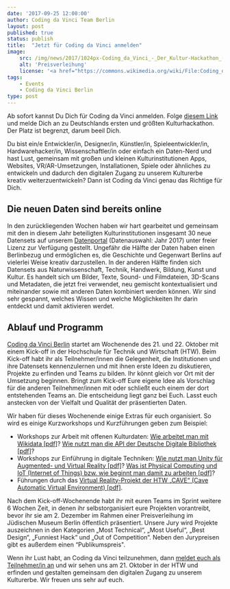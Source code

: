 ```yaml
---
date: '2017-09-25 12:00:00'
author: Coding da Vinci Team Berlin
layout: post
published: true
status: publish
title:  "Jetzt für Coding da Vinci anmelden"
image:
    src: /img/news/2017/1024px-Coding_da_Vinci_-_Der_Kultur-Hackathon_(14659695571).jpg
    alt: 'Preisverleihung'
    license: '<a href="https://commons.wikimedia.org/wiki/File:Coding_da_Vinci_-_Der_Kultur-Hackathon_%2814659695571%29.jpg">Coding Da Vinci Preisverleihung 2014</a> von Volker Agueras Gaeng unter <a href="https://creativecommons.org/licenses/by/2.0/deed.en">CC BY 2.0</a>'
tags:
    - Events
    - Coding da Vinci Berlin
type: post
---
```



<p>
Ab sofort kannst Du  Dich für Coding da Vinci anmelden. Folge <a href="https://ti.to/coding-da-vinci-berlin/2017-kick-off">diesem Link</a> und melde Dich an zu Deutschlands ersten und größten Kulturhackathon. Der Platz ist begrenzt, darum beeil Dich.
</p>
<p>
Du bist ein/e Entwickler/in, Designer/in, Künstler/in, Spieleentwickler/in, Hardwarehacker/in, Wissenschaftler/in oder einfach ein Daten-Nerd und hast Lust, gemeinsam mit großen und kleinen Kulturinstitutionen Apps, Websites, VR/AR-Umsetzungen, Installationen, Spiele oder ähnliches zu entwickeln und dadurch den digitalen Zugang zu unserem Kulturerbe kreativ weiterzuentwickeln? Dann ist Coding da Vinci genau das Richtige für Dich.
</p>

<h2>Die neuen Daten sind bereits online </h2>
<p>
In den zurückliegenden Wochen haben wir hart gearbeitet und gemeinsam mit den in diesem Jahr beteiligten Kulturinstitutionen insgesamt 30 neue Datensets auf unserem <a href="/daten/">Datenportal</a> (Datenauswahl: Jahr 2017) unter freier Lizenz zur Verfügung gestellt. Ungefähr die Hälfte der Daten haben einen Berlinbezug und ermöglichen es, die Geschichte und Gegenwart Berlins auf vielerlei Weise kreativ darzustellen. In der anderen Hälfte finden sich Datensets aus Naturwissenschaft, Technik, Handwerk, Bildung, Kunst und Kultur. Es handelt sich um Bilder, Texte, Sound- und Filmdateien, 3D-Scans und Metadaten, die jetzt frei verwendet, neu gemischt kontextualisiert und miteinander sowie mit anderen Daten kombiniert werden können. 
Wir sind sehr gespannt, welches Wissen und welche Möglichkeiten Ihr  darin entdeckt und damit aktivieren werdet. 
</p>

<h2>Ablauf und Programm</h2> 
<p>
<a href="/berlin/">Coding da Vinci Berlin</a> startet am Wochenende des 21. und 22. Oktober mit einem Kick-off in der Hochschule für Technik und Wirtschaft (HTW). Beim Kick-off habt ihr als Teilnehmer/innen die Gelegenheit, die Institutionen und ihre Datensets kennenzulernen und mit ihnen erste Ideen zu diskutieren, Projekte zu erfinden und Teams zu bilden. Ihr könnt gleich vor Ort mit der Umsetzung beginnen. Bringt zum Kick-off Eure eigene Idee als Vorschlag für die anderen Teilnehmer/innen mit oder schließt euch einem der dort entstehenden Teams an. Die entscheidung liegt ganz bei Euch. Lasst euch anstecken von der Vielfalt und Qualität der präsentierten Daten. 
</p>
<p>
Wir haben für dieses Wochenende einige Extras für euch organisiert. So wird es einige Kurzworkshops und Kurzführungen geben zum Beispiel:  
</p>
<ul>
<li> Workshops zur Arbeit mit offenen Kulturdaten: <a href="https://codingdavinci.de/downloads/workshops/Input%20session%20Wikidata.pdf">Wie arbeitet man mit Wikidata [pdf]</a>? <a href="https://codingdavinci.de/downloads/workshops/Input%20session%20DDB%20API.pdf">Wie nutzt man die API der Deutsche Digitale Bibliothek [pdf]</a>? </li>

<li>Workshops zur Einführung in digitale Techniken: <a href="https://codingdavinci.de/downloads/workshops/Input%20session%20Entwicklung%20von%20Augmented-%20und%20Virtual-Reality-Anwendungen%20mit%20Unity.pdf">Wie nutzt man Unity für Augmented- und Virtual Reality [pdf]</a>? <a href="https://codingdavinci.de/downloads/workshops/Input%20session%20Physical%20Computing.pdf">Was ist Physical Computing und IoT (Internet of Things) bzw. wie beginnt man damit zu arbeiten [pdf]</a>?</li>

<li>Führungen durch das <a href="https://codingdavinci.de/downloads/workshops/Input%20session%20CAVE%20tour.pdf">Virtual Reality-Projekt der HTW „CAVE“ (Cave Automatic Virtual Environment) [pdf]</a>.</li>
</ul>
<p>
Nach dem Kick-off-Wochenende habt ihr mit euren Teams im Sprint weitere 6 Wochen Zeit, in denen ihr selbstorganisiert eure Projekten vorantreibt, bevor ihr sie am 2. Dezember im Rahmen einer Preisverleihung im Jüdischen Museum Berlin öffentlich präsentiert. Unsere Jury wird Projekte auszeichnen in den Kategorien „Most Technical“, „Most Useful“, „Best Design“, „Funniest Hack“ und „Out of Competition“. Neben den Jurypreisen gibt es außerdem einen “Publikumspreis". 
</p>
<p>
Wenn ihr Lust habt, an Coding da Vinci teilzunehmen, dann <a href="https://ti.to/coding-da-vinci-berlin/2017-kick-off">meldet euch als Teilnehmer/in an</a> und wir sehen uns am 21. Oktober in der HTW und erfinden und gestalten gemeinsam den digitalen Zugang zu unserem Kulturerbe. Wir freuen uns sehr auf euch. 
</p>


